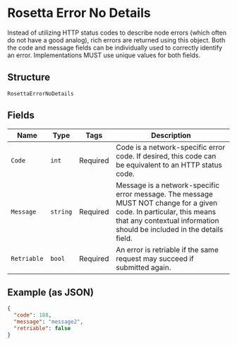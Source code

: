 # Rosetta Error No Details

Instead of utilizing HTTP status codes to describe node errors (which often do not have a good analog), rich errors are returned using this object. Both the code and message fields can be individually used to correctly identify an error. Implementations MUST use unique values for both fields.

## Structure

`RosettaErrorNoDetails`

## Fields

| Name        | Type     | Tags     | Description                                                                                                                                                                                   |
| ----------- | -------- | -------- | --------------------------------------------------------------------------------------------------------------------------------------------------------------------------------------------- |
| `Code`      | `int`    | Required | Code is a network-specific error code. If desired, this code can be equivalent to an HTTP status code.                                                                                        |
| `Message`   | `string` | Required | Message is a network-specific error message. The message MUST NOT change for a given code. In particular, this means that any contextual information should be included in the details field. |
| `Retriable` | `bool`   | Required | An error is retriable if the same request may succeed if submitted again.                                                                                                                     |

## Example (as JSON)

```json
{
  "code": 188,
  "message": "message2",
  "retriable": false
}
```
